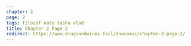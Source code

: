 ```yaml
---
chapter: 2
page: 2
tags: filosof nate tasha vlad
title: Chapter 2 Page 2
redirect: https://www.drugsandwires.fail/dnwcomic/chapter-2-page-2/
---
```

